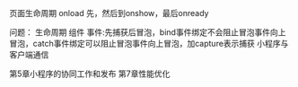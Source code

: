 页面生命周期
onload 先，然后到onshow，最后onready

问题：
生命周期
组件
事件:先捕获后冒泡，bind事件绑定不会阻止冒泡事件向上冒泡，catch事件绑定可以阻止冒泡事件向上冒泡，加capture表示捕获
小程序与客户端通信

第5章小程序的协同工作和发布
第7章性能优化